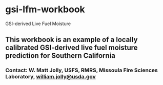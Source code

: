 # gsi-lfm-workbook
GSI-derived Live Fuel Moisture 

## This workbook is an example of a locally calibrated GSI-derived live fuel moisture prediction for Southern California

### Contact: W. Matt Jolly, USFS, RMRS, Missoula Fire Sciences Laboratory, william.jolly@usda.gov

